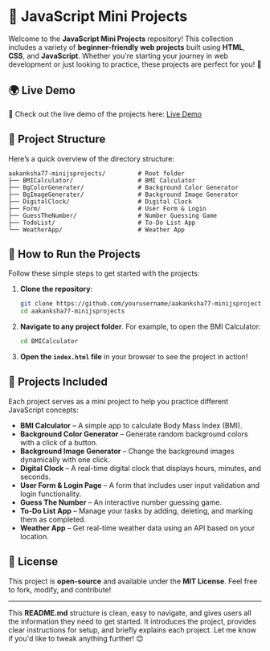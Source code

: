 # 🌟 JavaScript Mini Projects

Welcome to the **JavaScript Mini Projects** repository! This collection includes a variety of **beginner-friendly web projects** built using **HTML**, **CSS**, and **JavaScript**. Whether you're starting your journey in web development or just looking to practice, these projects are perfect for you! 🚀

## 🌍 Live Demo

🔗 Check out the live demo of the projects here: [Live Demo](https://your-live-demo-link.com)

## 📂 Project Structure

Here’s a quick overview of the directory structure:

```
aakanksha77-minijsprojects/         # Root folder
├── BMICalculator/                  # BMI Calculator
├── BgColorGenerater/               # Background Color Generator
├── BgImageGenerater/               # Background Image Generator
├── DigitalClock/                   # Digital Clock
├── Form/                           # User Form & Login
├── GuessTheNumber/                 # Number Guessing Game
├── TodoList/                       # To-Do List App
└── WeatherApp/                     # Weather App
```

## 🚀 How to Run the Projects

Follow these simple steps to get started with the projects:

1. **Clone the repository**:
   ```bash
   git clone https://github.com/yourusername/aakanksha77-minijsprojects.git
   cd aakanksha77-minijsprojects
   ```

2. **Navigate to any project folder**. For example, to open the BMI Calculator:
   ```bash
   cd BMICalculator
   ```

3. **Open the `index.html` file** in your browser to see the project in action!

## 📌 Projects Included

Each project serves as a mini project to help you practice different JavaScript concepts:

- **BMI Calculator** – A simple app to calculate Body Mass Index (BMI).
- **Background Color Generator** – Generate random background colors with a click of a button.
- **Background Image Generator** – Change the background images dynamically with one click.
- **Digital Clock** – A real-time digital clock that displays hours, minutes, and seconds.
- **User Form & Login Page** – A form that includes user input validation and login functionality.
- **Guess The Number** – An interactive number guessing game.
- **To-Do List App** – Manage your tasks by adding, deleting, and marking them as completed.
- **Weather App** – Get real-time weather data using an API based on your location.

## 📜 License

This project is **open-source** and available under the **MIT License**. Feel free to fork, modify, and contribute!

---

This **README.md** structure is clean, easy to navigate, and gives users all the information they need to get started. It introduces the project, provides clear instructions for setup, and briefly explains each project. Let me know if you'd like to tweak anything further! 😊
